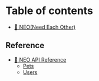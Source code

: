 # Table of contents

* [💜 NEO(Need Each Other)](README.md)

## Reference

* [📔 NEO API Reference](reference/neo-api-reference/README.md)
  * [Pets](reference/neo-api-reference/pets.md)
  * [Users](reference/neo-api-reference/users.md)
